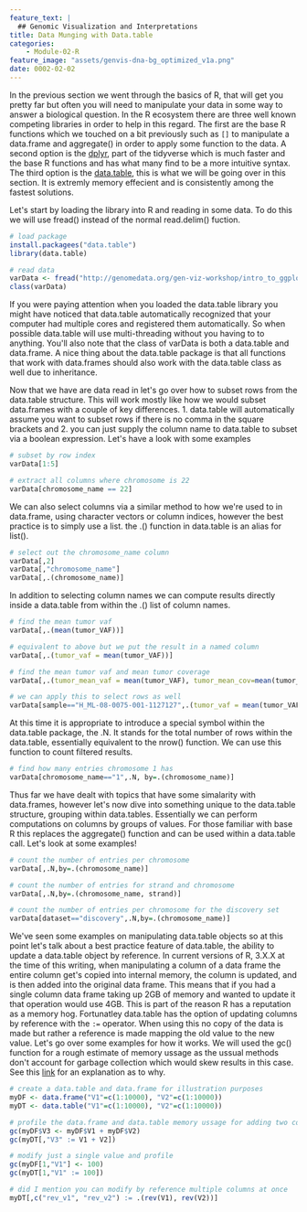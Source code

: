 ```yaml
---
feature_text: |
  ## Genomic Visualization and Interpretations
title: Data Munging with Data.table
categories:
    - Module-02-R
feature_image: "assets/genvis-dna-bg_optimized_v1a.png"
date: 0002-02-02
---
```


In the previous section we went through the basics of R, that will get you pretty far but often you will need to manipulate your data in some way to answer a biological question. In the R ecosystem there are three well known competing libraries in order to help in this regard. The first are the base R functions which we touched on a bit previously such as `[]` to manipulate a data.frame and aggregate() in order to apply some function to the data. A second option is the [dplyr](https://dplyr.tidyverse.org/), part of the tidyverse which is much faster and the base R functions and has what many find to be a more intuitive syntax. The third option is the [data.table](https://rdatatable.gitlab.io/data.table/), this is what we will be going over in this section. It is extremly memory effecient and is consistently among the fastest solutions.

Let's start by loading the library into R and reading in some data. To do this we will use fread() instead of the normal read.delim() fuction.

```R
# load package
install.packagees("data.table")
library(data.table)

# read data
varData <- fread("http://genomedata.org/gen-viz-workshop/intro_to_ggplot2/ggplot2ExampleData.tsv")
class(varData)
```

If you were paying attention when you loaded the data.table library you might have noticed that data.table automatically recognized that your computer had multiple cores and registered them automatically. So when possible data.table will use multi-threading without you having to to anything. You'll also note that the class of varData is both a data.table and data.frame. A nice thing about the data.table package is that all functions that work with data.frames should also work with the data.table class as well due to inheritance.

Now that we have are data read in let's go over how to subset rows from the data.table structure. This will work mostly like how we would subset data.frames with a couple of key differences. 1. data.table will automatically assume you want to subset rows if there is no comma in the square brackets and 2. you can just supply the column name to data.table to subset via a boolean expression. Let's have a look with some examples

```R
# subset by row index
varData[1:5]

# extract all columns where chromosome is 22
varData[chromosome_name == 22]
```

We can also select columns via a similar method to how we're used to in data.frame, using character vectors or column indices, however the best practice is to simply use a list. the .() function in data.table is an alias for list().

```R
# select out the chromosome_name column
varData[,2]
varData[,"chromosome_name"]
varData[,.(chromosome_name)]
```

In addition to selecting column names we can compute results directly inside a data.table from within the .() list of column names.

```R
# find the mean tumor vaf
varData[,.(mean(tumor_VAF))]

# equivalent to above but we put the result in a named column
varData[,.(tumor_vaf = mean(tumor_VAF))]

# find the mean tumor vaf and mean tumor coverage
varData[,.(tumor_mean_vaf = mean(tumor_VAF), tumor_mean_cov=mean(tumor_var_count + tumor_ref_count))]

# we can apply this to select rows as well
varData[sample=="H_ML-08-0075-001-1127127",.(tumor_vaf = mean(tumor_VAF))]
```

At this time it is appropriate to introduce a special symbol within the data.table package, the .N. It stands for the total number of rows within the data.table, essentially equivalent to the nrow() function. We can use this function to count filtered results.

```R
# find how many entries chromosome 1 has
varData[chromosome_name=="1",.N, by=.(chromosome_name)]
```

Thus far we have dealt with topics that have some simalarity with data.frames, however let's now dive into something unique to the data.table structure, grouping within data.tables. Essentially we can perform computations on columns by groups of values. For those familiar with base R this replaces the aggregate() function and can be used within a data.table call. Let's look at some examples!

```R
# count the number of entries per chromosome
varData[,.N,by=.(chromosome_name)]

# count the number of entries for strand and chromosome
varData[,.N,by=.(chromosome_name, strand)]

# count the number of entries per chromosome for the discovery set
varData[dataset=="discovery",.N,by=.(chromosome_name)]
```

We've seen some examples on manipulating data.table objects so at this point let's talk about a best practice feature of data.table, the ability to update a data.table object by reference. In current versions of R, 3.X.X at the time of this writing, when manipulating a column of a data frame the entire column get's copied into internal memory, the column is updated, and is then added into the original data frame. This means that if you had a single column data frame taking up 2GB of memory and wanted to update it that operation would use 4GB. This is part of the reason R has a reputation as a memory hog. Fortunatley data.table has the option of updating columns by reference with the `:=` operator. When using this no copy of the data is made but rather a reference is made mapping the old value to the new value. Let's go over some examples for how it works. We will used the gc() function for a rough estimate of memory ussage as the ussual methods don't account for garbage collection which would skew results in this case. See this [link](https://stackoverflow.com/questions/58278838/memory-profiling-with-data-table) for an explanation as to why.

```R
# create a data.table and data.frame for illustration purposes
myDF <- data.frame("V1"=c(1:10000), "V2"=c(1:10000))
myDT <- data.table("V1"=c(1:10000), "V2"=c(1:10000))

# profile the data.frame and data.table memory ussage for adding two columns
gc(myDF$V3 <- myDF$V1 + myDF$V2)
gc(myDT[,"V3" := V1 + V2])

# modify just a single value and profile
gc(myDF[1,"V1"] <- 100)
gc(myDT[1,"V1" := 100])

# did I mention you can modify by reference multiple columns at once
myDT[,c("rev_v1", "rev_v2") := .(rev(V1), rev(V2))]
```
